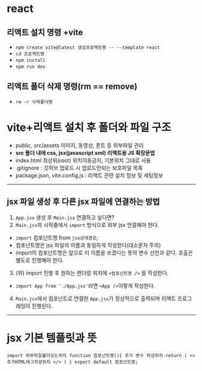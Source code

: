 # react
## 리액트 설치 명령 +vite
* `npm create vite@latest 생성프로젝트명 -- --template react`
* `cd 프로젝트명`
* `npm install`
* `npm run dev`

## 리액트 폴더 삭제 명령(rm == remove)
* `rm -r 삭제폴더명`

# vite+리액트 설치 후 폴더와 파일 구조
* public, src/assets 이미지, 동영상, 폰트 등 외부파일 관리
* **src 폴더 내에 css, jsx(javascript xml) 리액트용 JS 확장문법**
* index.html 최상위(root) 위치이동금지, 기본위치 그대로 사용
* .gitignore : 깃허브 업로드 시 업로드안되는 보호파일 목록
* package.json, vite.config.js : 리액트 관련 설치 정보 및 세팅정보
----
## jsx 파일 생성 후 다른 jsx 파일에 연결하는 방법
1. `App.jsx` 생성 후 `Main.jsx` 연결하고 싶다면?
2. `Main.jsx`의 시작줄에서 `import` 방식으로 외부 jsx 연결해야 한다.
* `import` 컴포넌트명 from `jsx상대경로`;
* 컴포넌트명은 jsx 파일의 이름과 동일하게 작성한다(대소문자 주의)
* import의 컴포넌트명은 앞으로 이 이름을 쓰겠다는 뜻의 변수 선언과 같다. 호출은 별도로 진행해야 한다.
3. (위) import 진행 후 원하는 렌더링 위치에 `<컴포넌트명 />` 을 작성한다.
* `import App from './App.jsx'`라면 `<App />`이렇게 작성한다.
4. `Main.jsx`에서 컴포넌트로 연결한 `App.jsx`가 정상적으로 출력되며 리액트 프로그래밍이 진행된다.
----
# jsx 기본 템플릿과 뜻
`
import 외부파일불러오는위치
function 컴포넌트명(){
    추가 변수 작성위치
    return (
        <>
            추가HTML태그작성위치
        </>
    )
}
export default 컴포넌트명;
`